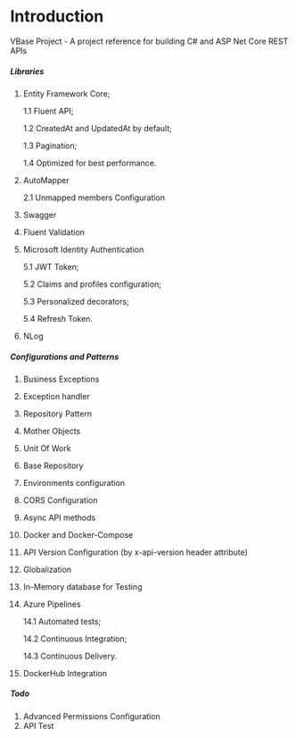 # Introduction 
VBase Project - A project reference for building C# and ASP Net Core REST APIs

##### Libraries

1.	Entity Framework Core;

	1.1	Fluent API;

	1.2	CreatedAt and UpdatedAt by default;

	1.3 Pagination;

	1.4 Optimized for best performance.

2.  AutoMapper

	2.1	Unmapped members Configuration

3.  Swagger
4.  Fluent Validation
5.  Microsoft Identity Authentication

	5.1	JWT Token;

	5.2 Claims and profiles configuration;

	5.3	Personalized decorators;

	5.4	Refresh Token.

6.	NLog

##### Configurations and Patterns

1.  Business Exceptions
2.  Exception handler
3.  Repository Pattern
4.	Mother Objects
5.  Unit Of Work
6.  Base Repository
7.  Environments configuration
8.	CORS Configuration
9.	Async API methods
10.	Docker and Docker-Compose
11.	API Version Configuration (by x-api-version header attribute)
12. Globalization
13.	In-Memory database for Testing
14.	Azure Pipelines
	
	14.1 Automated tests;
	
	14.2 Continuous Integration;

	14.3 Continuous Delivery.

15. DockerHub Integration

##### Todo 
1.	Advanced Permissions Configuration
2.	API Test